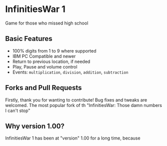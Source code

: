 # InfinitiesWar 1

Game for those who missed high school

## Basic Features

* 100% digits from 1 to 9 where supported
* IBM PC Compatible and newer
* Return to previous location, if needed
* Play, Pause and volume control
* Events: `multiplication`, `division`, `addition`, `subtraction`

## Forks and Pull Requests

Firstly, thank you for wanting to contribute! Bug fixes and tweaks are welcomed.
The most popular fork of th "InfinitiesWar: Those damn numbers I can't stop"

## Why version 1.00?

InfinitiesWar 1 has been at "version" 1.00 for a long time, because
